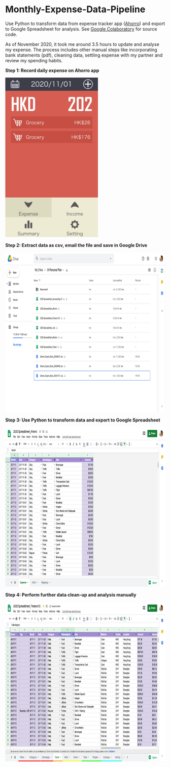# Monthly-Expense-Data-Pipeline

Use Python to transform data from expense tracker app ([Ahorro](https://apps.apple.com/us/app/ahorro/id844649811)) and export to Google Spreadsheet for analysis. See [Google Colaboratory](https://colab.research.google.com/drive/1uTV201tudYP3KXDttrVvoTMDEMMljvTK) for source code.

As of November 2020, it took me around 3.5 hours to update and analyse my expense. The process includes other manual steps like incorporating bank statements (pdf), cleaning data, settling expense with my partner and review my spending habits.

**Step 1: Record daily expense on Ahorro app**
<p align="left">
  <kbd>
    <img src="./step1.png" alt="record expense on Ahorro app" height="500">
  </kbd>
</p>

**Step 2: Extract data as csv, email the file and save in Google Drive**
<p align="left">
  <kbd>
    <img src="./step2.png" alt="extract data as csv" height="500">
  </kbd>
</p>

**Step 3: Use Python to transform data and export to Google Spreadsheet**
<p align="left">
  <kbd>
    <img src="./step3.png" alt="load data on Google Spreadsheet" height="500">
  </kbd>
</p>

**Step 4: Perform further data clean-up and analysis manually**
<p align="left">
  <kbd>
    <img src="./step4.png" alt="income" height="500">
  </kbd>
</p>